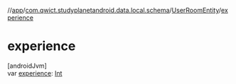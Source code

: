//[app](../../../index.md)/[com.qwict.studyplanetandroid.data.local.schema](../index.md)/[UserRoomEntity](index.md)/[experience](experience.md)

# experience

[androidJvm]\
var [experience](experience.md): [Int](https://kotlinlang.org/api/latest/jvm/stdlib/kotlin/-int/index.html)
